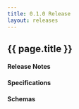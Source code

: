 ```yaml
---
title: 0.1.0 Release
layout: releases
---
```

## {{ page.title }}

#### Release Notes


#### Specifications


#### Schemas

